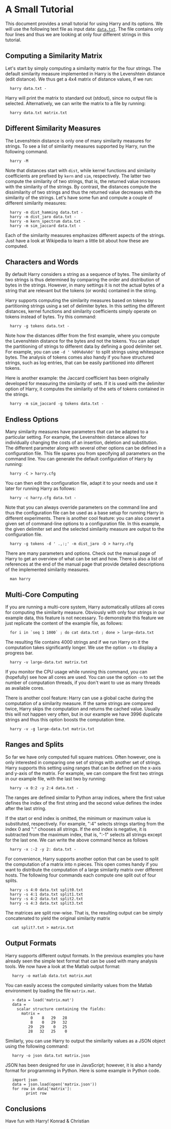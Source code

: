 # A Small Tutorial

  This document provides a small tutorial for using Harry and its options.
  We will use the following text file as input data: [`data.txt`](data.txt).
  The file contains only four lines and thus we are looking at only four
  different strings in this tutorial.

## Computing a Similarity Matrix

  Let's start by simply computing a similarity matrix for the four strings.
  The default similarity measure implemented in Harry is the Levenshtein
  distance (edit distance).  We thus get a 4x4 matrix of distance values, if
  we run:

      harry data.txt -

  Harry will print the matrix to standard out (stdout), since no output file
  is selected.  Alternatively, we can write the matrix to a file by running:

      harry data.txt matrix.txt

## Different Similarity Measures

  The Levenshtein distance is only one of many similarity measures for
  strings.  To see a list of similarity measures supported by Harry, run
  the following command.

      harry -M

  Note that distances start with `dist`, while kernel functions and
  similarity coefficients are prefixed by `kern` and `sim`, respectively.
  The latter two compute the similarity of two strings, that is, the
  returned value increases with the similarity of the strings.  By contrast,
  the distances compute the dissimilarity of two strings and thus the
  returned value decreases with the similarity of the strings.  Let's have
  some fun and compute a couple of different similarity measures:

      harry -m dist_hamming data.txt -
      harry -m dist_jaro data.txt -
      harry -m kern_spectrum data.txt -
      harry -m sim_jaccard data.txt -

  Each of the similarity measures emphasizes different aspects of the
  strings. Just have a look at Wikipedia to learn a little bit about how
  these are computed.

## Characters and Words

  By default Harry considers a string as a sequence of bytes. The
  similarity of two strings is thus determined by comparing the order and
  distribution of bytes in the strings.  However, in many settings it
  is not the actual bytes of a string that are relevant but the tokens
  (or words) contained in the string.

  Harry supports computing the similarity measures based on tokens by
  partitioning strings using a set of delimiter bytes.  In this setting
  the different distances, kernel functions and similarity coefficients
  simply operate on tokens instead of bytes.  Try this command:

      harry -g tokens data.txt -

  Note how the distances differ from the first example, where you compute
  the Levenshtein distance for the bytes and not the tokens.  You can
  adapt the partitioning of strings to different data by defining a good
  delimiter set.  For example, you can use `-d ' %09%0a%0d'` to split
  strings using whitespace bytes.  The analysis of tokens comes also
  handy if you have structured strings, such as log entries, that can be
  easily partitioned into different tokens.

  Here is another example: the Jaccard coefficient has been originally
  developed for measuring the similarity of sets.  If it is used with the
  delimiter option of Harry, it computes the similarity of the sets of tokens
  contained in the strings.

      harry -m sim_jaccard -g tokens data.txt -

## Endless Options

  Many similarity measures have parameters that can be  adapted to a
  particular setting.  For example, the Levenshtein distance allows for
  individually changing the costs of an insertion, deletion and
  substitution.  The different parameter along with several other options
  can be defined in a configuration file.  This file spares you from
  specifying all parameters on the command line.  You can generate the
  default configuration of Harry by running:

      harry -C > harry.cfg

  You can then edit the configuration file, adapt it to your needs and use
  it later for running Harry as follows:

      harry -c harry.cfg data.txt -

  Note that you can always override parameters on the command line and thus
  the configuration file can be used as a base setup for running Harry in
  different experiments.  There is another cool feature: you can also
  convert a given set of command-line options to a configuration file.  In
  this example, the given delimiter set and the selected similarity measure
  are output to the configuration file.

      harry -g tokens -d ' .,:;' -m dist_jaro -D > harry.cfg

  There are many parameters and options. Check out the manual page of Harry
  to get an overview of what can be set and how.  There is also a list of
  references at the end of the manual page that provide detailed
  descriptions of the implemented similarity measures.

      man harry

## Multi-Core Computing

  If you are running a multi-core system, Harry automatically utilizes all
  cores for computing the similarity measure.  Obviously with only four
  strings in our example data, this feature is not necessary.  To
  demonstrate this feature we just replicate the content of the example
  file, as follows:

      for i in `seq 1 1000` ; do cat data.txt ; done > large-data.txt

  The resulting file contains 4000 strings and if we run Harry on it
  the computation takes significantly longer. We use the option `-v`
  to display a progress bar.

      harry -v large-data.txt matrix.txt

  If you monitor the CPU usage while running this command, you can
  (hopefully) see how all cores are used.  You can use the option `-n` to
  set the number of computation threads, if you don't want to use as many
  threads as available cores.

  There is another cool feature: Harry can use a global cache during the
  computation of a similarity measure.  If the same strings are compared
  twice, Harry skips the computation and returns the cached value.  Usually
  this will not happen very often, but in our example we have 3996 duplicate
  strings and thus this option boosts the computation time.

      harry -v -g large-data.txt matrix.txt

## Ranges and Splits

  So far we have only computed full square matrices. Often however, one is
  only interested in comparing one set of strings with another set of
  strings.  Harry supports this setting using ranges that can be defined on
  the x-axis and y-axis of the matrix.  For example, we can compare the
  first two strings in our example file, with the last two by running:

      harry -x 0:2 -y 2:4 data.txt -

  The ranges are defined similar to Python array indices,  where the first
  value defines the index of the first string and the second value defines
  the index after the last string.

  If the start or end index is omitted, the minimum or maximum value is
  substituted, respectively.  For example, ":4" selects strings starting
  from the index 0 and ":" chooses all strings.  If the end index is
  negative, it is subtracted from the maximum index, that is, ":-1" selects
  all strings except for the last one.  We can write the above command hence
  as follows

      harry -x :-2 -y 2: data.txt -

  For convenience, Harry supports another option that can be used to split
  the computation of a matrix into n pieces.  This open comes handy if you
  want to distribute the computation of a large similarity matrix over
  different hosts.  The following four commands each compute one split out
  of four splits.

      harry -s 4:0 data.txt split0.txt
      harry -s 4:1 data.txt split1.txt
      harry -s 4:2 data.txt split2.txt
      harry -s 4:3 data.txt split3.txt

  The matrices are split row-wise. That is, the resulting output can be
  simply concatenated to yield the original similarity matrix

       cat split?.txt > matrix.txt

## Output Formats

  Harry supports different output formats. In the previous examples you have
  already seen the simple text format that can be used with many analysis
  tools.  We now have a look at the Matlab output format:

       harry -o matlab data.txt matrix.mat

  You can easily access the computed similarity values from the Matlab
  environment by loading the file `matrix.mat`.

       > data = load('matrix.mat')
       data =
         scalar structure containing the fields:
           matrix =
               0    8   29   28
               8    0   29   32
              29   29    0   25
              28   32   25    0

  Similarly, you can use Harry to output the similarity values as a JSON
  object using the following command:

       harry -o json data.txt matrix.json

  JSON has been designed for use in JavaScript; however, it is also a handy
  format for programming in Python.  Here is some example in Python
  code.

       import json
       data = json.load(open('matrix.json'))
       for row in data['matrix']:
             print row

## Conclusions

   Have fun with Harry!
   Konrad & Christian
